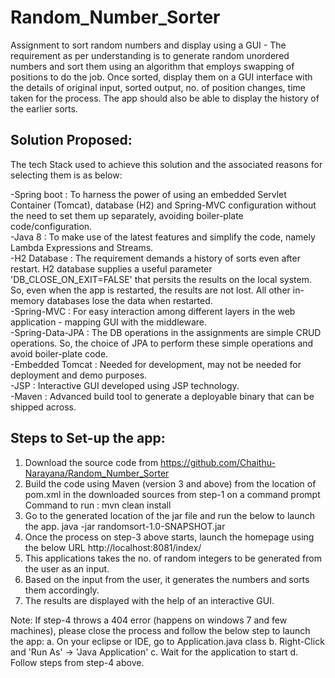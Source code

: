 # Random_Number_Sorter
Assignment to sort random numbers and display using a GUI - The requirement as per understanding is to generate random unordered numbers and sort them using an algorithm that employs swapping of positions to do the job. Once sorted, display them on a GUI interface with the details of original input, sorted output, no. of position changes, time taken for the process. The app should also be able to display the history of the earlier sorts.

Solution Proposed:
-------------------

The tech Stack used to achieve this solution and the associated reasons for selecting them is as below:

-Spring boot : To harness the power of using an embedded Servlet Container (Tomcat), database (H2) and Spring-MVC configuration without the need to set them up separately, avoiding boiler-plate code/configuration.  
-Java 8 : To make use of the latest features and simplify the code, namely Lambda Expressions and Streams.  
-H2 Database : The requirement demands a history of sorts even after restart. H2 database supplies a useful parameter 'DB_CLOSE_ON_EXIT=FALSE' that persits the results on the local system. So, even when the app is restarted, the results are not lost. All other in-memory databases lose the data when restarted.  
-Spring-MVC : For easy interaction among different layers in the web application - mapping GUI with the middleware.  
-Spring-Data-JPA : The DB operations in the assignments are simple CRUD operations. So, the choice of JPA to perform these simple operations and avoid boiler-plate code.  
-Embedded Tomcat : Needed for development, may not be needed for deployment and demo purposes.  
-JSP : Interactive GUI developed using JSP technology.  
-Maven : Advanced build tool to generate a deployable binary that can be shipped across.  


Steps to Set-up the app:
-------------------------

1. Download the source code from https://github.com/Chaithu-Narayana/Random_Number_Sorter
2. Build the code using Maven (version 3 and above) from the location of pom.xml in the downloaded sources from step-1 on a command prompt
    Command to run : mvn clean install
3. Go to the generated location of the jar file and run the below to launch the app.
java -jar randomsort-1.0-SNAPSHOT.jar
4. Once the process on step-3 above starts, launch the homepage using the below URL
http://localhost:8081/index/
5. This applications takes the no. of random integers to be generated from the user as an input.
6. Based on the input from the user, it generates the numbers and sorts them accordingly.
7. The results are displayed with the help of an interactive GUI.

Note: If step-4 throws a 404 error (happens on windows 7 and few machines), please close the process and follow the below step to launch the app:
a. On your eclipse or IDE, go to Application.java class
b. Right-Click and 'Run As' -> 'Java Application'
c. Wait for the application to start
d. Follow steps from step-4 above.
